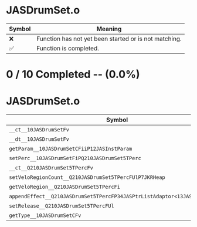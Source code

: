 # JASDrumSet.o
| Symbol | Meaning 
| ------------- | ------------- 
| :x: | Function has not yet been started or is not matching. 
| :white_check_mark: | Function is completed. 


# 0 / 10 Completed -- (0.0%)
# JASDrumSet.o
| Symbol | Decompiled? |
| ------------- | ------------- |
| `__ct__10JASDrumSetFv` | :x: |
| `__dt__10JASDrumSetFv` | :x: |
| `getParam__10JASDrumSetCFiiP12JASInstParam` | :x: |
| `setPerc__10JASDrumSetFiPQ210JASDrumSet5TPerc` | :x: |
| `__ct__Q210JASDrumSet5TPercFv` | :x: |
| `setVeloRegionCount__Q210JASDrumSet5TPercFUlP7JKRHeap` | :x: |
| `getVeloRegion__Q210JASDrumSet5TPercFi` | :x: |
| `appendEffect__Q210JASDrumSet5TPercFP34JASPtrListAdaptor<13JASInstEffect>` | :x: |
| `setRelease__Q210JASDrumSet5TPercFUl` | :x: |
| `getType__10JASDrumSetCFv` | :x: |
